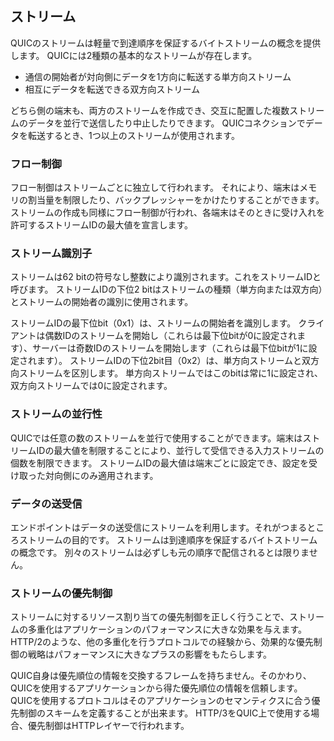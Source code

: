 ## ストリーム

QUICのストリームは軽量で到達順序を保証するバイトストリームの概念を提供します。
QUICには2種類の基本的なストリームが存在します。

- 通信の開始者が対向側にデータを1方向に転送する単方向ストリーム
- 相互にデータを転送できる双方向ストリーム

どちら側の端末も、両方のストリームを作成でき、交互に配置した複数ストリームのデータを並行で送信したり中止したりできます。
QUICコネクションでデータを転送するとき、1つ以上のストリームが使用されます。

### フロー制御

フロー制御はストリームごとに独立して行われます。
それにより、端末はメモリの割当量を制限したり、バックプレッシャーをかけたりすることができます。
ストリームの作成も同様にフロー制御が行われ、各端末はそのときに受け入れを許可するストリームIDの最大値を宣言します。

### ストリーム識別子

ストリームは62 bitの符号なし整数により識別されます。これをストリームIDと呼びます。
ストリームIDの下位2 bitはストリームの種類（単方向または双方向）とストリームの開始者の識別に使用されます。

ストリームIDの最下位bit（0x1）は、ストリームの開始者を識別します。
クライアントは偶数IDのストリームを開始し（これらは最下位bitが0に設定されます）、サーバーは奇数IDのストリームを開始します（これらは最下位bitが1に設定されます）。
ストリームIDの下位2bit目（0x2）は、単方向ストリームと双方向ストリームを区別します。
単方向ストリームではこのbitは常に1に設定され、双方向ストリームでは0に設定されます。

### ストリームの並行性

QUICでは任意の数のストリームを並行で使用することができます。端末はストリームIDの最大値を制限することにより、並行して受信できる入力ストリームの個数を制限できます。
ストリームIDの最大値は端末ごとに設定でき、設定を受け取った対向側にのみ適用されます。

### データの送受信

エンドポイントはデータの送受信にストリームを利用します。それがつまるところストリームの目的です。
ストリームは到達順序を保証するバイトストリームの概念です。
別々のストリームは必ずしも元の順序で配信されるとは限りません。

### ストリームの優先制御

ストリームに対するリソース割り当ての優先制御を正しく行うことで、ストリームの多重化はアプリケーションのパフォーマンスに大きな効果を与えます。
HTTP/2のような、他の多重化を行うプロトコルでの経験から、効果的な優先制御の戦略はパフォーマンスに大きなプラスの影響をもたらします。

QUIC自身は優先順位の情報を交換するフレームを持ちません。そのかわり、QUICを使用するアプリケーションから得た優先順位の情報を信頼します。
QUICを使用するプロトコルはそのアプリケーションのセマンティクスに合う優先制御のスキームを定義することが出来ます。
HTTP/3をQUIC上で使用する場合、優先制御はHTTPレイヤーで行われます。
